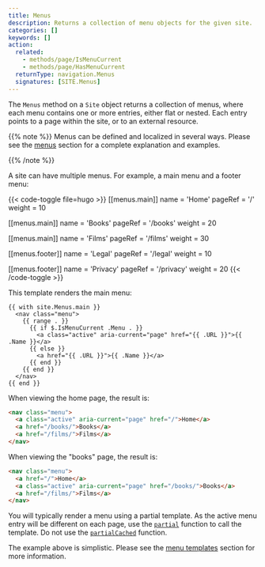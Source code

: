 ```yaml
---
title: Menus
description: Returns a collection of menu objects for the given site.
categories: []
keywords: []
action:
  related:
    - methods/page/IsMenuCurrent
    - methods/page/HasMenuCurrent
  returnType: navigation.Menus
  signatures: [SITE.Menus]
---
```


The `Menus` method on a `Site` object returns a collection of menus, where each menu contains one or more entries, either flat or nested. Each entry points to a page within the site, or to an external resource.

{{% note %}}
Menus can be defined and localized in several ways. Please see the [menus] section for a complete explanation and examples.

[menus]: /content-management/menus/
{{% /note %}}

A site can have multiple menus. For example, a main menu and a footer menu:

{{< code-toggle file=hugo >}}
[[menus.main]]
name = 'Home'
pageRef = '/'
weight = 10

[[menus.main]]
name = 'Books'
pageRef = '/books'
weight = 20

[[menus.main]]
name = 'Films'
pageRef = '/films'
weight = 30

[[menus.footer]]
name = 'Legal'
pageRef = '/legal'
weight = 10

[[menus.footer]]
name = 'Privacy'
pageRef = '/privacy'
weight = 20
{{< /code-toggle >}}

This template renders the main menu:

```go-html-template
{{ with site.Menus.main }}
  <nav class="menu">
    {{ range . }}
      {{ if $.IsMenuCurrent .Menu . }}
        <a class="active" aria-current="page" href="{{ .URL }}">{{ .Name }}</a>
      {{ else }}
        <a href="{{ .URL }}">{{ .Name }}</a>
      {{ end }}
    {{ end }}
  </nav>
{{ end }}
```

When viewing the home page, the result is:

```html
<nav class="menu">
  <a class="active" aria-current="page" href="/">Home</a>
  <a href="/books/">Books</a>
  <a href="/films/">Films</a>
</nav>
```

When viewing the "books" page, the result is:

```html
<nav class="menu">
  <a href="/">Home</a>
  <a class="active" aria-current="page" href="/books/">Books</a>
  <a href="/films/">Films</a>
</nav>
```

You will typically render a menu using a partial template. As the active menu entry will be different on each page, use the [`partial`] function to call the template. Do not use the [`partialCached`] function.

The example above is simplistic. Please see the [menu templates] section for more information.

[menu templates]: /templates/menu-templates

[`partial`]: /functions/partials/include
[`partialCached`]: /functions/partials/includecached
